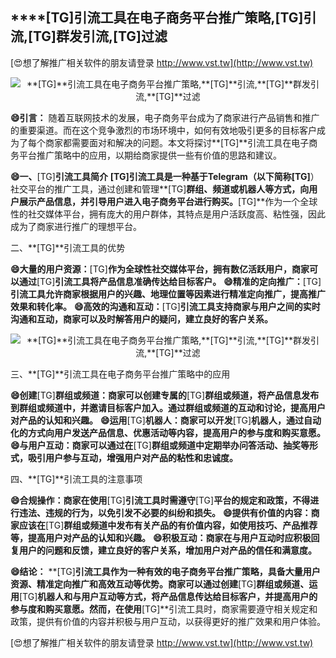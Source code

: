 ## ****[TG]**引流工具在电子商务平台推广策略,**[TG]**引流,**[TG]**群发引流,**[TG]**过滤**

[😍想了解推广相关软件的朋友请登录 http://www.vst.tw](http://www.vst.tw)

 <center><img src="https://vst.tw/MP4/tuiguang/png/6.png" alt="**[TG]**引流工具在电子商务平台推广策略,**[TG]**引流,**[TG]**群发引流,**[TG]**过滤"></center>

**😄引言：**
随着互联网技术的发展，电子商务平台成为了商家进行产品销售和推广的重要渠道。而在这个竞争激烈的市场环境中，如何有效地吸引更多的目标客户成为了每个商家都需要面对和解决的问题。本文将探讨**[TG]**引流工具在电子商务平台推广策略中的应用，以期给商家提供一些有价值的思路和建议。

**😄一、**[TG]**引流工具简介**
**[TG]**引流工具是一种基于Telegram（以下简称**[TG]**）社交平台的推广工具，通过创建和管理**[TG]**群组、频道或机器人等方式，向用户展示产品信息，并引导用户进入电子商务平台进行购买。**[TG]**作为一个全球性的社交媒体平台，拥有庞大的用户群体，其特点是用户活跃度高、粘性强，因此成为了商家进行推广的理想平台。

二、**[TG]**引流工具的优势

**😄大量的用户资源：**[TG]**作为全球性社交媒体平台，拥有数亿活跃用户，商家可以通过**[TG]**引流工具将产品信息准确传达给目标客户。**
**😄精准的定向推广：**[TG]**引流工具允许商家根据用户的兴趣、地理位置等因素进行精准定向推广，提高推广效果和转化率。**
**😄高效的沟通和互动：**[TG]**引流工具支持商家与用户之间的实时沟通和互动，商家可以及时解答用户的疑问，建立良好的客户关系。**

 <center><img src="https://vst.tw/MP4/tuiguang/png/0.png" alt="**[TG]**引流工具在电子商务平台推广策略,**[TG]**引流,**[TG]**群发引流,**[TG]**过滤"></center>

三、**[TG]**引流工具在电子商务平台推广策略中的应用

**😄创建**[TG]**群组或频道：商家可以创建专属的**[TG]**群组或频道，将产品信息发布到群组或频道中，并邀请目标客户加入。通过群组或频道的互动和讨论，提高用户对产品的认知和兴趣。**
**😄运用**[TG]**机器人：商家可以开发**[TG]**机器人，通过自动化的方式向用户发送产品信息、优惠活动等内容，提高用户的参与度和购买意愿。**
**😄与用户互动：商家可以通过在**[TG]**群组或频道中定期举办问答活动、抽奖等形式，吸引用户参与互动，增强用户对产品的粘性和忠诚度。**

四、**[TG]**引流工具的注意事项

**😄合规操作：商家在使用**[TG]**引流工具时需遵守**[TG]**平台的规定和政策，不得进行违法、违规的行为，以免引发不必要的纠纷和损失。**
**😄提供有价值的内容：商家应该在**[TG]**群组或频道中发布有关产品的有价值内容，如使用技巧、产品推荐等，提高用户对产品的认知和兴趣。**
**😄积极互动：商家在与用户互动时应积极回复用户的问题和反馈，建立良好的客户关系，增加用户对产品的信任和满意度。**

**😄结论：**
**[TG]**引流工具作为一种有效的电子商务平台推广策略，具备大量用户资源、精准定向推广和高效互动等优势。商家可以通过创建**[TG]**群组或频道、运用**[TG]**机器人和与用户互动等方式，将产品信息传达给目标客户，并提高用户的参与度和购买意愿。然而，在使用**[TG]**引流工具时，商家需要遵守相关规定和政策，提供有价值的内容并积极与用户互动，以获得更好的推广效果和用户体验。

[😍想了解推广相关软件的朋友请登录 http://www.vst.tw](http://www.vst.tw)



